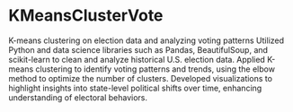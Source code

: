 # KMeansClusterVote
K-means clustering on election data and analyzing voting patterns
Utilized Python and data science libraries such as Pandas, BeautifulSoup, and scikit-learn to clean and analyze historical U.S. election data. Applied K-means clustering to identify voting patterns and trends, using the elbow method to optimize the number of clusters. Developed visualizations to highlight insights into state-level political shifts over time, enhancing understanding of electoral behaviors.
